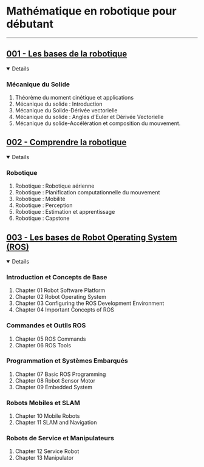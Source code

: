# **Mathématique en robotique pour débutant**

---

## [001 - Les bases de la robotique](https://youtube.com/playlist?list=PLojmE17vJ5fSt0oj8TW4RrL7pk2_edF1y&si=iLZWawmL49Y3dZB9)

<details open>
  <summary>Details</summary>
  <h3><strong>Mécanique du Solide</strong></h3>
  <ol>
      <li>Théorème du moment cinétique et applications</li>
      <li>Mécanique du solide : Introduction</li>
      <li>Mécanique du Solide-Dérivée vectorielle</li>
      <li>Mécanique du solide : Angles d'Euler et Dérivée Vectorielle</li>
      <li>Mécanique du solide-Accélération et composition du mouvement.</li>
  </ol>

</details>

## [002 - Comprendre la robotique](https://www.coursera.org/specializations/robotics?adgroupid=156245795749&adposition=&campaignid=20858197888&creativeid=684297719990&device=c&devicemodel=&gad_source=1&gclid=CjwKCAjwm_SzBhAsEiwAXE2CvzQuhjiH_70ZHGZuRrC-KqCgVYFwTNOF9cmTUT8Q0m9rdadu8NkYERoCwDoQAvD_BwE&hide_mobile_promo=&keyword=coursera&matchtype=e&network=g&term=%7Bterm%7D&utm_campaign=B2C_EMEA__coursera_FTCOF_courseraplus&utm_medium=sem&utm_source=gg)

<details open>
  <summary>Details</summary>
  <h3><strong>Robotique</strong></h3>
  <ol>
      <li>Robotique : Robotique aérienne</li>
      <li>Robotique : Planification computationnelle du mouvement</li>
      <li>Robotique : Mobilité</li>
      <li>Robotique : Perception</li>
      <li>Robotique : Estimation et apprentissage</li>
      <li>Robotique : Capstone</li>
  </ol>
</details>


## [003 - Les bases de Robot Operating System (ROS)](https://youtube.com/playlist?list=PLRG6WP3c31_U7TFGduEIJWVtkOw6AJjFf&si=AN48HbcR3suBQB-4)

<details open>
  <summary>Details</summary>
  <h3><strong>Introduction et Concepts de Base</strong></h3>
  <ol>
      <li>Chapter 01 Robot Software Platform</li>
      <li>Chapter 02 Robot Operating System</li>
      <li>Chapter 03 Configuring the ROS Development Environment</li>
      <li>Chapter 04 Important Concepts of ROS</li>
  </ol>

  <h3><strong>Commandes et Outils ROS</strong></h3>
  <ol>
      <li>Chapter 05 ROS Commands</li>
      <li>Chapter 06 ROS Tools</li>
  </ol>

  <h3><strong>Programmation et Systèmes Embarqués</strong></h3>
  <ol>
      <li>Chapter 07 Basic ROS Programming</li>
      <li>Chapter 08 Robot Sensor Motor</li>
      <li>Chapter 09 Embedded System</li>
  </ol>

  <h3><strong>Robots Mobiles et SLAM</strong></h3>
  <ol>
      <li>Chapter 10 Mobile Robots</li>
      <li>Chapter 11 SLAM and Navigation</li>
  </ol>

  <h3><strong>Robots de Service et Manipulateurs</strong></h3>
  <ol>
      <li>Chapter 12 Service Robot</li>
      <li>Chapter 13 Manipulator</li>
  </ol>

</details>